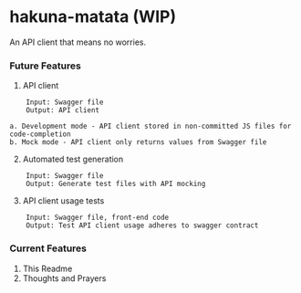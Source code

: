 # hakuna-matata (WIP)

An API client that means no worries.

### Future Features

1. API client
```
    Input: Swagger file
    Output: API client
```

    a. Development mode - API client stored in non-committed JS files for code-completion
    b. Mock mode - API client only returns values from Swagger file

2. Automated test generation
```
    Input: Swagger file
    Output: Generate test files with API mocking
```

3. API client usage tests
```
    Input: Swagger file, front-end code
    Output: Test API client usage adheres to swagger contract
```

### Current Features

1. This Readme
2. Thoughts and Prayers
